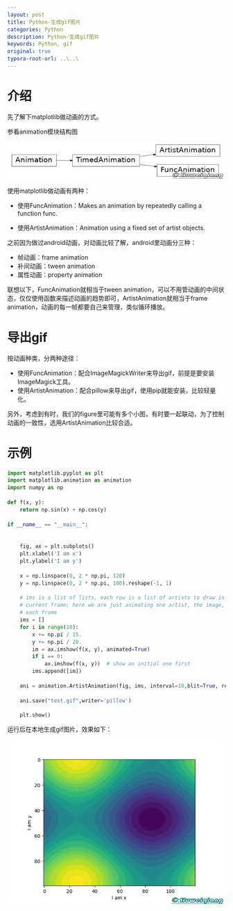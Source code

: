 ```yaml
---
layout: post
title: Python-生成gif图片
categories: Python
description: Python-生成gif图片
keywords: Python, gif
original: true
typora-root-url: ..\..\
---
```


# 介绍

先了解下matplotlib做动画的方式。

参看animation模块结构图

![](/images/python/animation.JPG)

使用matplotlib做动画有两种：

- 使用FuncAnimation：Makes an animation by repeatedly calling a function func.

- 使用ArtistAnimation：Animation using a fixed set of artist objects.

之前因为做过android动画，对动画比较了解，android里动画分三种：

- 帧动画：frame animation
- 补间动画：tween animation
- 属性动画：property animation

联想以下，FuncAnimation就相当于tween animation，可以不用管动画的中间状态，仅仅使用函数来描述动画的趋势即可，ArtistAnimation就相当于frame animation，动画的每一帧都要自己来管理，类似循环播放。



# 导出gif

按动画种类，分两种途径：

- 使用FuncAnimation：配合ImageMagickWriter来导出gif，前提是要安装ImageMagick工具。
- 使用ArtistAnimation：配合pillow来导出gif，使用pip就能安装，比较轻量化。

另外，考虑到有时，我们的figure里可能有多个小图，有时要一起联动，为了控制动画的一致性，选用ArtistAnimation比较合适。

# 示例

```python
import matplotlib.pyplot as plt
import matplotlib.animation as animation
import numpy as np

def f(x, y):
    return np.sin(x) + np.cos(y)

if __name__ == "__main__":


    fig, ax = plt.subplots()
    plt.xlabel('I am x')
    plt.ylabel('I am y')

    x = np.linspace(0, 2 * np.pi, 120)
    y = np.linspace(0, 2 * np.pi, 100).reshape(-1, 1)

    # ims is a list of lists, each row is a list of artists to draw in the
    # current frame; here we are just animating one artist, the image, in
    # each frame
    ims = []
    for i in range(10):
        x += np.pi / 15.
        y += np.pi / 20.
        im = ax.imshow(f(x, y), animated=True)
        if i == 0:
            ax.imshow(f(x, y))  # show an initial one first
        ims.append([im])

    ani = animation.ArtistAnimation(fig, ims, interval=10,blit=True, repeat_delay=None,repeat = False)

    ani.save("test.gif",writer='pillow')

    plt.show()
```

运行后在本地生成gif图片，效果如下：

![](/images/python/gif.gif)